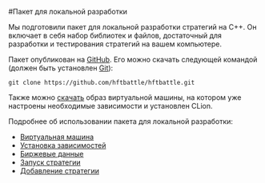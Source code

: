 #Пакет для локальной разработки

Мы подготовили пакет для локальной разработки стратегий на C++. Он включает в себя набор библиотек и файлов, достаточный для разработки и тестирования стратегий на вашем компьютере. 

Пакет опубликован на [GitHub](https://github.com/hftbattle/hftbattle). 
Его можно скачать следующей командой (должен быть установлен [Git](http://git-scm.com/download)):
```
git clone https://github.com/hftbattle/hftbattle.git
```

Также можно [скачать](https://s3.eu-central-1.amazonaws.com/hftbattle/vm-hftbattle.ova) образ виртуальной машины, на котором уже настроены необходимые зависимости и установлен CLion.

Подробнее об использовании пакета для локальной разработки:
  - [Виртуальная машина](virtual.md)
  - [Установка зависимостей](requirements.md)
  - [Биржевые данные](data.md)
  - [Запуск стратегии](run_strategy.md)
  - [Добавление стратегии](add_strategy.md)
